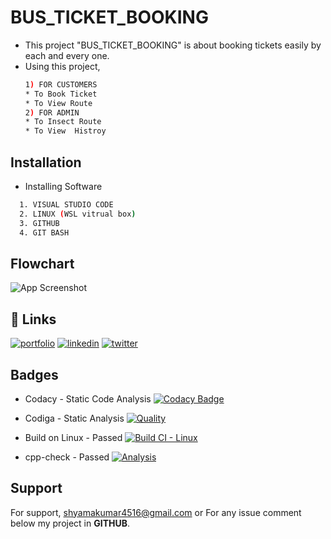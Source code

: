 
# BUS_TICKET_BOOKING

* This project "BUS_TICKET_BOOKING" is about booking tickets easily by each and every one.
* Using this project,
    ```bash
    1) FOR CUSTOMERS
    * To Book Ticket 
    * To View Route
    2) FOR ADMIN
    * To Insect Route
    * To View  Histroy
    ```
## Installation

* Installing Software
```bash
  1. VISUAL STUDIO CODE
  2. LINUX (WSL vitrual box)
  3. GITHUB
  4. GIT BASH 
```
    
## Flowchart

![App Screenshot](https://images.unsplash.com/photo-1648881362077-dd4201709dcc?ixlib=rb-1.2.1&ixid=MnwxMjA3fDB8MHxwcm9maWxlLXBhZ2V8MXx8fGVufDB8fHx8&auto=format&fit=crop&w=500&q=60)


## 🔗 Links
[![portfolio](https://img.shields.io/badge/my_portfolio-000?style=for-the-badge&logo=ko-fi&logoColor=white)](https://github.com/Shyam2526)
[![linkedin](https://img.shields.io/badge/linkedin-0A66C2?style=for-the-badge&logo=linkedin&logoColor=white)](https://www.linkedin.com/in/shyamkumar-r-647786201/)
[![twitter](https://img.shields.io/badge/twitter-1DA1F2?style=for-the-badge&logo=twitter&logoColor=white)](https://twitter.com/shyamkumar2526)


## Badges 
* Codacy - Static Code Analysis
[![Codacy Badge](https://app.codacy.com/project/badge/Grade/b258b90529834e13be4eaa38b5c96d60)](https://app.codacy.com/gh/Shyam2526/M1_Bus_Ticket_Booking/dashboard)

* Codiga - Static Analysis
[![Quality](https://api.codiga.io/project/32077/score/svg)](https://app.codiga.io/public/user/github/Shyam2526)

* Build on Linux - Passed [![Build CI - Linux](https://github.com/Shyam2526/M1_Bus_Ticket_Booking/actions/workflows/c-cpp.yml/badge.svg)](https://github.com/Shyam2526/M1_Bus_Ticket_Booking/actions/workflows/c-cpp.yml)
* cpp-check - Passed [![Analysis](https://github.com/Shyam2526/M1_Bus_Ticket_Booking/actions/workflows/analysis.yml/badge.svg)](https://github.com/Shyam2526/M1_Bus_Ticket_Booking/actions/workflows/analysis.yml)
## Support

For support, shyamakumar4516@gmail.com or For any issue comment below my project in __GITHUB__.

